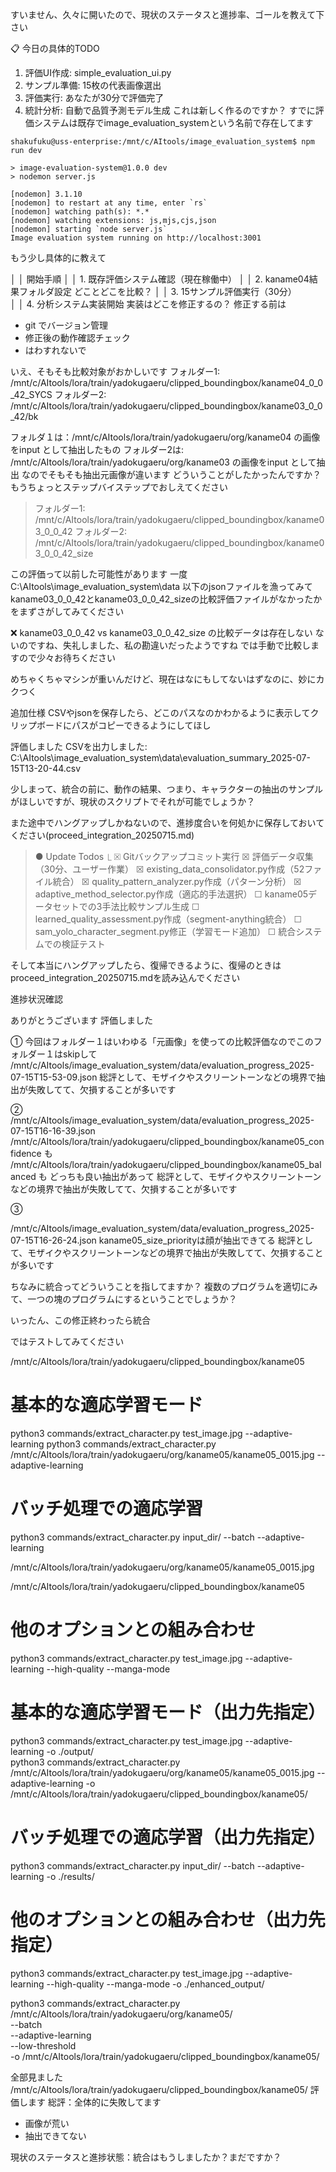 すいません、久々に開いたので、現状のステータスと進捗率、ゴールを教えて下さい


 📋 今日の具体的TODO

  1. 評価UI作成: simple_evaluation_ui.py
  2. サンプル準備: 15枚の代表画像選出
  3. 評価実行: あなたが30分で評価完了
  4. 統計分析: 自動で品質予測モデル生成
これは新しく作るのですか？
すでに評価システムは既存でimage_evaluation_systemという名前で存在してます

```
shakufuku@uss-enterprise:/mnt/c/AItools/image_evaluation_system$ npm run dev

> image-evaluation-system@1.0.0 dev
> nodemon server.js

[nodemon] 3.1.10
[nodemon] to restart at any time, enter `rs`
[nodemon] watching path(s): *.*
[nodemon] watching extensions: js,mjs,cjs,json
[nodemon] starting `node server.js`
Image evaluation system running on http://localhost:3001
```


もう少し具体的に教えて

│ │ 開始手順                                                                                                                                           │ │ 1. 既存評価システム確認（現在稼働中）
│ │ 2. kaname04結果フォルダ設定
どことどこを比較？
│ │ 3. 15サンプル評価実行（30分）  
│ │ 4. 分析システム実装開始 
実装はどこを修正するの？
修正する前は
* git  でバージョン管理
* 修正後の動作確認チェック
* はわすれないで


いえ、そもそも比較対象がおかしいです
  フォルダー1: /mnt/c/AItools/lora/train/yadokugaeru/clipped_boundingbox/kaname04_0_0_42_SYCS
  フォルダー2: /mnt/c/AItools/lora/train/yadokugaeru/clipped_boundingbox/kaname03_0_0_42/bk

フォルダ１は：/mnt/c/AItools/lora/train/yadokugaeru/org/kaname04 の画像をinput として抽出したもの
  フォルダー2は: /mnt/c/AItools/lora/train/yadokugaeru/org/kaname03 の画像をinput として抽出
なのでそもそも抽出元画像が違います
どういうことがしたかったんですか？
もうちょっとステップバイステップでおしえてください


>  フォルダー1: /mnt/c/AItools/lora/train/yadokugaeru/clipped_boundingbox/kaname03_0_0_42
  フォルダー2: /mnt/c/AItools/lora/train/yadokugaeru/clipped_boundingbox/kaname03_0_0_42_size
  
  この評価って以前した可能性があります
  一度C:\AItools\image_evaluation_system\data 以下のjsonファイルを漁ってみてkaname03_0_0_42とkaname03_0_0_42_sizeの比較評価ファイルがなかったかをまずさがしてみてください


  ❌ kaname03_0_0_42 vs kaname03_0_0_42_size の比較データは存在しない
  ないのですね、失礼しました、私の勘違いだったようですね
  では手動で比較しますので少々お待ちください

めちゃくちゃマシンが重いんだけど、現在はなにもしてないはずなのに、妙にカクつく



追加仕様
CSVやjsonを保存したら、どこのパスなのかわかるように表示してクリップボードにパスがコピーできるようにしてほし



評価しました
CSVを出力しました: C:\AItools\image_evaluation_system\data\evaluation_summary_2025-07-15T13-20-44.csv


少しまって、統合の前に、動作の結果、つまり、キャラクターの抽出のサンプルがほしいですが、現状のスクリプトでそれが可能でしょうか？

また途中でハングアップしかねないので、進捗度合いを何処かに保存しておいてください(proceed_integration_20250715.md)
> ● Update Todos
  ⎿  ☒ Gitバックアップコミット実行
     ☒ 評価データ収集（30分、ユーザー作業）
     ☒ existing_data_consolidator.py作成（52ファイル統合）
     ☒ quality_pattern_analyzer.py作成（パターン分析）
     ☒ adaptive_method_selector.py作成（適応的手法選択）
     ☐ kaname05データセットでの3手法比較サンプル生成
     ☐ learned_quality_assessment.py作成（segment-anything統合）
     ☐ sam_yolo_character_segment.py修正（学習モード追加）
     ☐ 統合システムでの検証テスト

そして本当にハングアップしたら、復帰できるように、復帰のときはproceed_integration_20250715.mdを読み込んでください

進捗状況確認


ありがとうございます
評価しました

①
今回はフォルダー１はいわゆる「元画像」を使っての比較評価なのでこのフォルダー１はskipして
/mnt/c/AItools/image_evaluation_system/data/evaluation_progress_2025-07-15T15-53-09.json
総評として、モザイクやスクリーントーンなどの境界で抽出が失敗してて、欠損することが多いです


②
/mnt/c/AItools/image_evaluation_system/data/evaluation_progress_2025-07-15T16-16-39.json
/mnt/c/AItools/lora/train/yadokugaeru/clipped_boundingbox/kaname05_confidence も
/mnt/c/AItools/lora/train/yadokugaeru/clipped_boundingbox/kaname05_balanced も
どっちも良い抽出があって
総評として、モザイクやスクリーントーンなどの境界で抽出が失敗してて、欠損することが多いです

③

/mnt/c/AItools/image_evaluation_system/data/evaluation_progress_2025-07-15T16-26-24.json
kaname05_size_priorityは顔が抽出できてる
総評として、モザイクやスクリーントーンなどの境界で抽出が失敗してて、欠損することが多いです

ちなみに統合ってどういうことを指してますか？
複数のプログラムを適切にみて、一つの塊のプログラムにするということでしょうか？

いったん、この修正終わったら統合

ではテストしてみてください

/mnt/c/AItools/lora/train/yadokugaeru/clipped_boundingbox/kaname05

  # 基本的な適応学習モード
  python3 commands/extract_character.py test_image.jpg --adaptive-learning
  python3 commands/extract_character.py /mnt/c/AItools/lora/train/yadokugaeru/org/kaname05/kaname05_0015.jpg --adaptive-learning
  # バッチ処理での適応学習
  python3 commands/extract_character.py input_dir/ --batch --adaptive-learning

/mnt/c/AItools/lora/train/yadokugaeru/org/kaname05/kaname05_0015.jpg

/mnt/c/AItools/lora/train/yadokugaeru/clipped_boundingbox/kaname05

  # 他のオプションとの組み合わせ
  python3 commands/extract_character.py test_image.jpg --adaptive-learning --high-quality --manga-mode



 # 基本的な適応学習モード（出力先指定）
python3 commands/extract_character.py test_image.jpg --adaptive-learning -o ./output/  
python3 commands/extract_character.py /mnt/c/AItools/lora/train/yadokugaeru/org/kaname05/kaname05_0015.jpg --adaptive-learning -o /mnt/c/AItools/lora/train/yadokugaeru/clipped_boundingbox/kaname05/

 # バッチ処理での適応学習（出力先指定）       
python3 commands/extract_character.py input_dir/ --batch --adaptive-learning -o ./results/            
 # 他のオプションとの組み合わせ（出力先指定）  
python3 commands/extract_character.py test_image.jpg --adaptive-learning --high-quality --manga-mode -o ./enhanced_output/     



  python3 commands/extract_character.py \
    /mnt/c/AItools/lora/train/yadokugaeru/org/kaname05/ \
    --batch \
    --adaptive-learning \
    --low-threshold \
    -o /mnt/c/AItools/lora/train/yadokugaeru/clipped_boundingbox/kaname05/

全部見ました
/mnt/c/AItools/lora/train/yadokugaeru/clipped_boundingbox/kaname05/
評価します
総評：全体的に失敗してます
* 画像が荒い
* 抽出できてない

現状のステータスと進捗状態：統合はもうしましたか？まだですか？